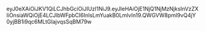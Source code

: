eyJ0eXAiOiJKV1QiLCJhbGciOiJIUzI1NiJ9.eyJleHAiOjE1NjQ1NjMzNjksInVzZXIiOnsiaWQiOjE4LCJlbWFpbCI6InlsLmYuakB0LmlvIn19.QWGVW8pml9vQ4jY0yjBB1i9qc6MLtGIajvqsSqBM79w